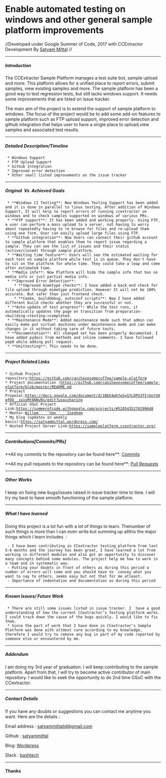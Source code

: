 # Enable automated testing on windows and other general sample platform improvements

//Developed under Google Summer of Code, 2017 with CCExtractor
Development By [Satyam
Mittal](https://github.com/satyammittal) //

------------------------------------------------------------------------

##### Introduction

The CCExtractor Sample Platform manages a test suite bot, sample upload
and more. This platform allows for a unified place to report errors,
submit samples, view existing samples and more. The sample platform has
been a good way to test regression tests, but still lacks windows
support. It needs some improvements that are listed on issue tracker.

The main aim of the project is to extend the support of sample platform
to windows. The focus of the project would be to add some add-on
features to sample platform such as FTP upload support, improved error
detection and github integration that helps user to have a single place
to upload,view samples and associated test results.

------------------------------------------------------------------------

##### Detailed Description/Timeline

` * Windows Support`\
` * FTP Upload Support`\
` * Github Integration`\
` * Improved error detection`\
` * Other small listed improvements on the issue tracker`

------------------------------------------------------------------------

##### Original​ ​ Vs​ ​ Achieved​ ​ Goals

` * **Windows CI Testing**: Now Windows Testing Support has been added and it is done in parallel to linux testing. After addition of Windows Support, It will help to report errors of running ccextractor on windows and to check samples supported on windows of various PRs.`\
` * **FTP support**: It has been added and working properly. Using FTP, a user can perform a mass upload to a server, not having to worry about repeatedly having to re browse for files and re-upload them using one form. User can easily upload large files using FTP.`\
` * **Github integration**: Now Users can connect their github account to sample platform that enables them to report issue regarding a sample. They can see the list of issues and their status (active/closed) through sample platform.`\
` * **Waiting time feature**: Users will see the estimated waiting for each test on sample platform while test is in queue. They don't have to sit on the platform for whole time. They could take a leap and come after estimated time.`\
` * **Media info**: Now Platform will hide the sample info that has no media info or just partial media info.`\
` * **Improved Error Detection**:`\
`    * **Improved mimetype checks**: I have added a back-end check for file upload through mimetype prediction. However It will not be 100% accurate. But safer than just frontend check.`\
`    * **Cmake, builddebug, autoconf scripts**: Now I have added different build checks whether they are successful or not.`\
` * **Auto-update of test progress**: While the test runs, it automatically updates the page on transition from preparation->building->testing->completed.`\
` * **Maintenance Mode**: Added maintenance mode such that admin can easily make put virtual machines under maintenance mode and can make changes in it without taking care of future tests.`\
` * **Documentation**: All changed set has been properly documented. I have added pydocs from methods and inline comments. I have followed pep8 while adding pull request.`\
` * **Unittesting**: This needs to be done.`

------------------------------------------------------------------------

##### Project Related Links

` * Github Project repository: `[`https://github.com/canihavesomecoffee/sample-platform`](https://github.com/canihavesomecoffee/sample-platform)\
` * Project documentation : `[`https://github.com/canihavesomecoffee/sample-platform/blob/master/README.md`](https://github.com/canihavesomecoffee/sample-platform/blob/master/README.md)\
` * Project Proposal: `[`https://docs.google.com/document/d/1BEE4wh7wSyGYLQPU3f5jUotSHqfDQ__za1xMt6NNvNs/edit?usp=sharing`](https://docs.google.com/document/d/1BEE4wh7wSyGYLQPU3f5jUotSHqfDQ__za1xMt6NNvNs/edit?usp=sharing)\
` * Official GSoC Project Link: `[`https://summerofcode.withgoogle.com/projects/#5205435270299648`](https://summerofcode.withgoogle.com/projects/#5205435270299648)\
` * Mentor: `[`Willem`` ``Van`` ``Iseghem`](https://github.com/canihavesomecoffee)\
` * My blog (updates on weekly basis): `[`https://satyammittal.wordpress.com/`](https://satyammittal.wordpress.com/)\
` * Hosted Project Server Link: `[`https://sampleplatform.ccextractor.org/`](https://sampleplatform.ccextractor.org/)

------------------------------------------------------------------------

##### Contributions\[Commits/PRs\]

 **All my commits to the repository can be found here\*\*:
        [Commits](https://github.com/canihavesomecoffee/sample-platform/commits/master?author=satyammittal)

<!-- -->

 **All my pull requests to the repository can be found here\*\*:
        [Pull
        Requests](https://github.com/canihavesomecoffee/sample-platform/pulls?utf8=%E2%9C%93&q=is%3Apr%20author%3Asatyammittal)

------------------------------------------------------------------------

##### Other Works

I keep on fixing new bugs/issues raised in issue tracker time to time. I
will try my best to have smooth functioning of the sample platform.

------------------------------------------------------------------------

##### What I have learned

Doing​ ​this​ ​project​ ​is​ ​a ​lot​ ​fun​ ​with​ ​a lot​ ​of​ ​things​
​to​ ​learn.​ ​The​ ​number​ ​of​ ​such​ ​things​ ​is​ ​more than​ ​I
​​can​ ​even​ ​write​ ​but​ ​summing​ ​up​ ​all​ ​this​ ​the​ ​major​
​things​ ​which​ ​I ​learn​ ​includes​ ​ :

` - I have been contributing in CCextractor testing platform from last 5-6 months and the journey has been great, I have learned a lot from working in different modules and also got an opportunity to discover many concepts behind some modules. The project help me how to work in a team and in systematic way.`\
` - Putting​ your​ doubts​ in​ front​ ​of​ ​others​ ​as​ ​during​ ​this​ ​period​ ​a number​ of​ errors​ ​will​ ​come and​ ​you​ ​should​ ​have​ ​to​ ​ convey​ ​what​ ​you​ ​want​ ​to​ ​say​ ​to​ ​others,​ ​seems​ ​easy​ ​but​ ​not​ ​that for​ ​me​ ​atleast.`\
` - Importance​ ​of​ ​indentation​ ​and​ ​documentation​ ​as​ ​during​ ​this​ ​period​`

------------------------------------------------------------------------

##### Known Issues/ Future Work

` * There are still some issues listed in issue tracker. I ​ have a good understanding of how the current CCextractor’s Testing platform works. I could track down the cause of the bugs quickly. I would like to fix them.`\
` * Since the part of work that I have done in CCextractor's Sample Platform was done with altmost care according to my knowledge, therefore I would try to remove any bug in part of my code reported by someone else or encountered by me.`

------------------------------------------------------------------------

##### Addendum

I am doing my 3rd year of graduation. I will keep contributing to the
sample platform. Apart from that, I will try to become active
contributor of main repository. I would like to seek the opportunity to
do 2nd time GSoC with the CCextractor.

------------------------------------------------------------------------

##### Contact Details

If you have any doubts or suggestions you can contact me anytime you
want. Here are the details :

Email address : <satyammittalid@gmail.com>

Github : [satyammittal](https://github.com/satyammittal)

Blog: [Wordpress](https://satyammittal.wordpress.com/)

Slack :
[bashtech](https://rhccgsoc15.slack.com/team/bashtech)

------------------------------------------------------------------------

#### Thanks

